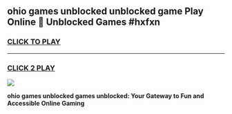 
## ohio games unblocked unblocked game Play Online 👋 Unblocked Games #hxfxn
<h3>
<a href="https://premium.freeplayer.one?title=ohio_games_unblocked&ref=21F">CLICK TO PLAY</a></h3>
<hr>

<h3>
<a href="https://premium.freeplayer.one?title=ohio_games_unblocked&ref=21F">CLICK 2 PLAY</a>
  
</h3>

<a href="https://premium.freeplayer.one?title=ohio_games_unblocked&ref=21F/"><img src="https://clearcache.store/games.png"></a>


**ohio games unblocked games unblocked: Your Gateway to Fun and Accessible Online Gaming**
